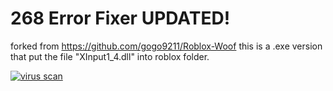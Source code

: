 # 268 Error Fixer UPDATED!
forked from https://github.com/gogo9211/Roblox-Woof this is a .exe version that put the file "XInput1_4.dll" into roblox folder.


[![virus scan](https://i.imgur.com/RitgN7F.png)](https://www.virustotal.com/gui/file/05cc245e91db4abc729da55b45a4550c04c43abf2e5dd41e2c6d0de820c563c3?nocache=1)
